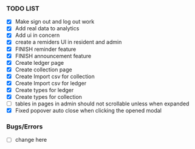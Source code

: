 ### TODO LIST

- [x] Make sign out and log out work
- [x] Add real data to analytics
- [x] Add ui in concern
- [x] create a remiders UI in resident and admin
- [x] FINISH reminder feature
- [x] FINISH announcement feature
- [x] Create ledger page
- [x] Create collection page
- [x] Create Import csv for collection
- [x] Create Import csv for ledger
- [x] Create types for ledger
- [x] Create types for collection
- [ ] tables in pages in admin should not scrollable unless when expanded
- [x] Fixed popover auto close when clicking the opened modal

### Bugs/Errors

- [ ] change here
